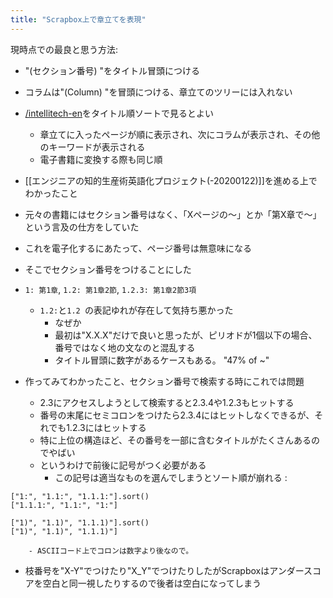 ```yaml
---
title: "Scrapbox上で章立てを表現"
---
```


現時点での最良と思う方法:
- "(セクション番号) "をタイトル冒頭につける
- コラムは"(Column) "を冒頭につける、章立てのツリーには入れない
- [/intellitech-en](https://scrapbox.io/intellitech-en)をタイトル順ソートで見るとよい
    - 章立てに入ったページが順に表示され、次にコラムが表示され、その他のキーワードが表示される
    - 電子書籍に変換する際も同じ順

- [[エンジニアの知的生産術英語化プロジェクト(-20200122)]]を進める上でわかったこと
- 元々の書籍にはセクション番号はなく、「Xページの〜」とか「第X章で〜」という言及の仕方をしていた
- これを電子化するにあたって、ページ番号は無意味になる
- そこでセクション番号をつけることにした
- `1: 第1章`, `1.2: 第1章2節`, `1.2.3: 第1章2節3項`
    - `1.2:`と`1.2 `の表記ゆれが存在して気持ち悪かった
        - なぜか
        - 最初は"X.X.X"だけで良いと思ったが、ピリオドが1個以下の場合、番号ではなく地の文なのと混乱する
        - タイトル冒頭に数字があるケースもある。 "47% of ~"
- 作ってみてわかったこと、セクション番号で検索する時にこれでは問題
    - 2.3にアクセスしようとして検索すると2.3.4や1.2.3もヒットする
    - 番号の末尾にセミコロンをつけたら2.3.4にはヒットしなくできるが、それでも1.2.3にはヒットする
    - 特に上位の構造ほど、その番号を一部に含むタイトルがたくさんあるのでやばい
    - というわけで前後に記号がつく必要がある
        - この記号は適当なものを選んでしまうとソート順が崩れる
:

```
["1:", "1.1:", "1.1.1:"].sort()
["1.1.1:", "1.1:", "1:"]

["1)", "1.1)", "1.1.1)"].sort()
["1)", "1.1)", "1.1.1)"]
```

        - ASCIIコード上でコロンは数字より後なので。
- 枝番号を"X-Y"でつけたり"X_Y"でつけたりしたがScrapboxはアンダースコアを空白と同一視したりするので後者は空白になってしまう
